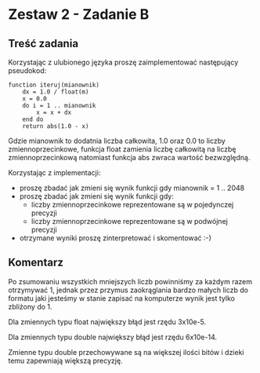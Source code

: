 # Zestaw 2 - Zadanie B

## Treść zadania

Korzystając z ulubionego języka proszę zaimplementować następujący pseudokod:

```text
function iteruj(mianownik)
    dx = 1.0 / float(m)
    x = 0.0
    do i = 1 .. mianownik
        x = x + dx
    end do
    return abs(1.0 - x)
```

Gdzie mianownik to dodatnia liczba całkowita, 1.0 oraz 0.0 to liczby zmiennoprzecinkowe, funkcja float zamienia liczbę całkowitą na liczbę zmiennoprzecinkową natomiast funkcja abs zwraca wartość bezwzględną.

Korzystając z implementacji:

- proszę zbadać jak zmieni się wynik funkcji gdy mianownik = 1 .. 2048
- proszę zbadać jak zmieni się wynik funkcji gdy:
  - liczby zmiennoprzecinkowe reprezentowane są w pojedynczej precyzji
  - liczby zmiennoprzecinkowe reprezentowane są w podwójnej precyzji
- otrzymane wyniki proszę zinterpretować i skomentować :-)

## Komentarz

Po zsumowaniu wszystkich mniejszych liczb powinniśmy za każdym razem otrzymywać 1, jednak przez przymus zaokrąglania bardzo małych liczb do formatu jaki jesteśmy w stanie zapisać na komputerze wynik jest tylko zbliżony do 1.

Dla zmiennych typu float największy błąd jest rzędu 3x10e-5.

Dla zmiennych typu double największy błąd jest rzędu 6x10e-14.

Zmienne typu double przechowywane są na większej ilości bitów i dzieki temu zapewniają większą precyzję.